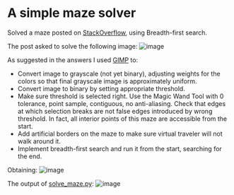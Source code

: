 A simple maze solver
==================

Solved a maze posted on [StackOverflow](http://stackoverflow.com/questions/12995434/representing-and-solving-a-maze-given-an-image), using Breadth-first search.

The post asked to solve the following image:
![image](https://raw.githubusercontent.com/liloboy/simple-maze-solver/master/original.jpg)

As suggested in the answers I used [GIMP](http://www.gimp.org/) to:
* Convert image to grayscale (not yet binary), adjusting weights for the colors so that final grayscale image is approximately uniform.
* Convert image to binary by setting appropriate threshold.
* Make sure threshold is selected right. Use the Magic Wand Tool with 0 tolerance, point sample, contiguous, no anti-aliasing. Check that edges at which selection breaks are not false edges introduced by wrong threshold. In fact, all interior points of this maze are accessible from the start.
* Add artificial borders on the maze to make sure virtual traveler will not walk around it.
* Implement breadth-first search and run it from the start, searching for the end.

Obtaining:
![image](https://raw.githubusercontent.com/liloboy/simple-maze-solver/master/binary.gif)

The output of [solve_maze.py](https://github.com/liloboy/simple-maze-solver/blob/master/solve_maze.py):
![image](https://raw.githubusercontent.com/liloboy/simple-maze-solver/master/solved.png)

